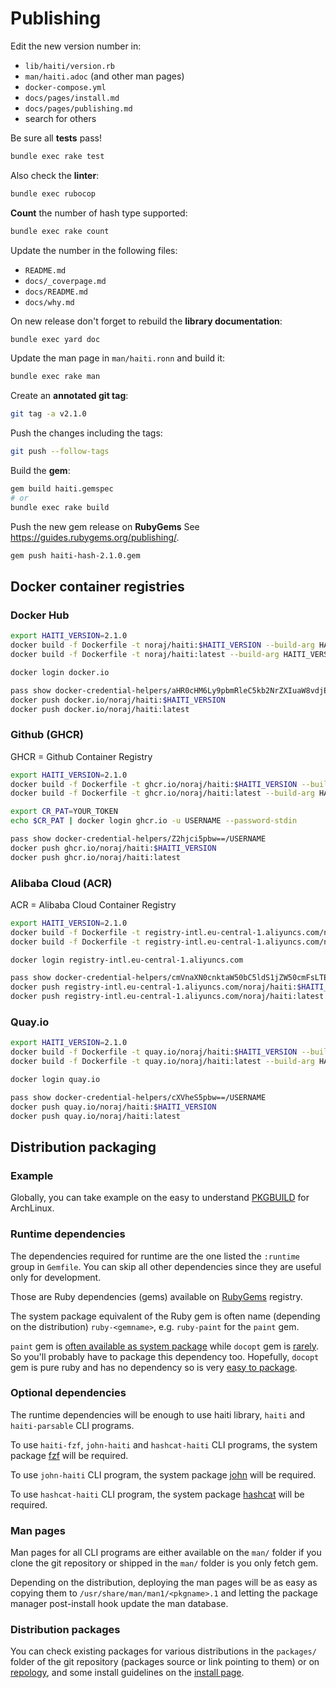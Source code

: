 # Publishing

Edit the new version number in:

- `lib/haiti/version.rb`
- `man/haiti.adoc` (and other man pages)
- `docker-compose.yml`
- `docs/pages/install.md`
- `docs/pages/publishing.md`
- search for others

Be sure all **tests** pass!

```bash
bundle exec rake test
```

Also check the **linter**:

```bash
bundle exec rubocop
```

**Count** the number of hash type supported:

```bash
bundle exec rake count
```

Update the number in the following files:

- `README.md`
- `docs/_coverpage.md`
- `docs/README.md`
- `docs/why.md`

On new release don't forget to rebuild the **library documentation**:

```bash
bundle exec yard doc
```

Update the man page in `man/haiti.ronn` and build it:

```bash
bundle exec rake man
```

Create an **annotated git tag**:

```bash
git tag -a v2.1.0
```

Push the changes including the tags:

```bash
git push --follow-tags
```

Build the **gem**:

```bash
gem build haiti.gemspec
# or
bundle exec rake build
```

Push the new gem release on **RubyGems** See https://guides.rubygems.org/publishing/.

```bash
gem push haiti-hash-2.1.0.gem
```

## Docker container registries

<!-- tabs:start -->

### **Docker Hub**

```bash
export HAITI_VERSION=2.1.0
docker build -f Dockerfile -t noraj/haiti:$HAITI_VERSION --build-arg HAITI_VERSION=$HAITI_VERSION .
docker build -f Dockerfile -t noraj/haiti:latest --build-arg HAITI_VERSION=$HAITI_VERSION .

docker login docker.io

pass show docker-credential-helpers/aHR0cHM6Ly9pbmRleC5kb2NrZXIuaW8vdjEv/USERNAME
docker push docker.io/noraj/haiti:$HAITI_VERSION
docker push docker.io/noraj/haiti:latest
```

### **Github (GHCR)**

GHCR = Github Container Registry

```bash
export HAITI_VERSION=2.1.0
docker build -f Dockerfile -t ghcr.io/noraj/haiti:$HAITI_VERSION --build-arg HAITI_VERSION=$HAITI_VERSION .
docker build -f Dockerfile -t ghcr.io/noraj/haiti:latest --build-arg HAITI_VERSION=$HAITI_VERSION .

export CR_PAT=YOUR_TOKEN
echo $CR_PAT | docker login ghcr.io -u USERNAME --password-stdin

pass show docker-credential-helpers/Z2hjci5pbw==/USERNAME
docker push ghcr.io/noraj/haiti:$HAITI_VERSION
docker push ghcr.io/noraj/haiti:latest
```

### **Alibaba Cloud (ACR)**

ACR = Alibaba Cloud Container Registry

```bash
export HAITI_VERSION=2.1.0
docker build -f Dockerfile -t registry-intl.eu-central-1.aliyuncs.com/noraj/haiti:$HAITI_VERSION --build-arg HAITI_VERSION=$HAITI_VERSION .
docker build -f Dockerfile -t registry-intl.eu-central-1.aliyuncs.com/noraj/haiti:latest --build-arg HAITI_VERSION=$HAITI_VERSION .

docker login registry-intl.eu-central-1.aliyuncs.com

pass show docker-credential-helpers/cmVnaXN0cnktaW50bC5ldS1jZW50cmFsLTEuYWxpeXVuY3MuY29t/USERNAME
docker push registry-intl.eu-central-1.aliyuncs.com/noraj/haiti:$HAITI_VERSION
docker push registry-intl.eu-central-1.aliyuncs.com/noraj/haiti:latest
```

### **Quay.io**

```bash
export HAITI_VERSION=2.1.0
docker build -f Dockerfile -t quay.io/noraj/haiti:$HAITI_VERSION --build-arg HAITI_VERSION=$HAITI_VERSION .
docker build -f Dockerfile -t quay.io/noraj/haiti:latest --build-arg HAITI_VERSION=$HAITI_VERSION .

docker login quay.io

pass show docker-credential-helpers/cXVheS5pbw==/USERNAME
docker push quay.io/noraj/haiti:$HAITI_VERSION
docker push quay.io/noraj/haiti:latest
```

<!-- tabs:end -->

## Distribution packaging

### Example

Globally, you can take example on the easy to understand [PKGBUILD](https://aur.archlinux.org/cgit/aur.git/tree/PKGBUILD?h=haiti) for ArchLinux.

### Runtime dependencies

The dependencies required for runtime are the one listed the `:runtime` group in `Gemfile`. You can skip all other dependencies since they are useful only for development.

Those are Ruby dependencies (gems) available on [RubyGems](https://rubygems.org/) registry.

The system package equivalent of the Ruby gem is often name (depending on the distribution) `ruby-<gemname>`, e.g. `ruby-paint` for the `paint` gem.

`paint` gem is [often available as system package](https://repology.org/project/ruby:paint/versions) while `docopt` gem is [rarely](https://repology.org/project/ruby:docopt/versions). So you'll probably have to package this dependency too. Hopefully, `docopt` gem is pure ruby and has no dependency so is very [easy to package](https://github.com/BlackArch/blackarch/blob/master/packages/ruby-docopt/PKGBUILD).

### Optional dependencies

The runtime dependencies will be enough to use haiti library, `haiti` and `haiti-parsable` CLI programs.

To use `haiti-fzf`, `john-haiti` and `hashcat-haiti` CLI programs, the system package [fzf](https://repology.org/project/fzf/versions) will be required.

To use `john-haiti` CLI program, the system package [john](https://repology.org/project/john/versions) will be required.

To use `hashcat-haiti` CLI program, the system package [hashcat](https://repology.org/project/hashcat/versions) will be required.

### Man pages

Man pages for all CLI programs are either available on the `man/` folder if you clone the git repository or shipped in the `man/` folder is you only fetch gem.

Depending on the distribution, deploying the man pages will be as easy as copying them to `/usr/share/man/man1/<pkgname>.1` and letting the package manager post-install hook update the man database.

### Distribution packages

You can check existing packages for various distributions in the `packages/` folder of the git repository (packages source or link pointing to them) or on [repology](https://repology.org/project/haiti/versions), and some install guidelines on the [install page](https://noraj.github.io/haiti/#/pages/install).
